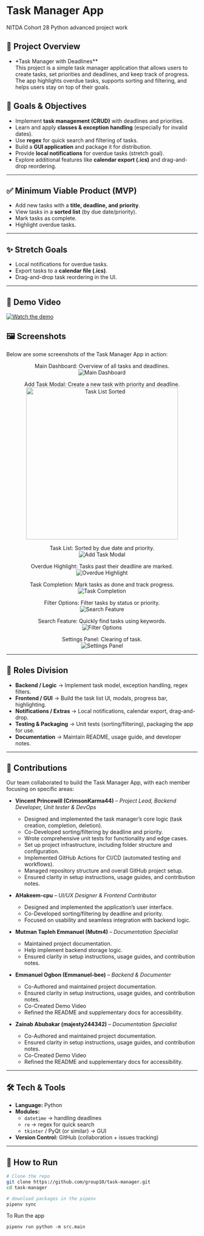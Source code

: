 # Task Manager App

NITDA Cohort 28 Python advanced project work

## 📌 Project Overview

-  \*Task Manager with Deadlines\*\*  
   This project is a simple task manager application that allows users to create tasks, set priorities and deadlines, and keep track of progress. The app highlights overdue tasks, supports sorting and filtering, and helps users stay on top of their goals.

## 🎯 Goals & Objectives

-  Implement **task management (CRUD)** with deadlines and priorities.
-  Learn and apply **classes & exception handling** (especially for invalid dates).
-  Use **regex** for quick search and filtering of tasks.
-  Build a **GUI application** and package it for distribution.
-  Provide **local notifications** for overdue tasks (stretch goal).
-  Explore additional features like **calendar export (.ics)** and drag-and-drop reordering.

---

## ✅ Minimum Viable Product (MVP)

-  Add new tasks with a **title, deadline, and priority**.
-  View tasks in a **sorted list** (by due date/priority).
-  Mark tasks as complete.
-  Highlight overdue tasks.

---

## ✨ Stretch Goals

-  Local notifications for overdue tasks.
-  Export tasks to a **calendar file (.ics)**.
-  Drag-and-drop task reordering in the UI.

---

## 🎥 Demo Video

[![Watch the demo](asserts/img/Screenshot%202025-09-22%20194719.png)](asserts/vid/Final_Video_Project_Recording2.mp4)

## 🖼️ Screenshots

Below are some screenshots of the Task Manager App in action:

<p align="center">
  <figure align="center">
    <figcaption align="center">Main Dashboard: Overview of all tasks and deadlines.</figcaption>
    <img src="asserts/img/Screenshot%202025-09-22%20194719.png" alt="Main Dashboard" />
  </figure>
  <figure align="center">
    <figcaption align="center">Add Task Modal: Create a new task with priority and deadline.</figcaption>
    <img src="asserts/img/Screenshot%202025-09-22%20194858.png" alt="Task List Sorted" width="400"/>
  </figure>
  <figure align="center">
    <figcaption align="center">Task List: Sorted by due date and priority.</figcaption>
    <img src="asserts/img/Screenshot%202025-09-22%20194817.png" alt="Add Task Modal" />
  </figure>
  <figure align="center">
    <figcaption align="center">Overdue Highlight: Tasks past their deadline are marked.</figcaption>
    <img src="asserts/img/Screenshot%202025-09-22%20195029.png" alt="Overdue Highlight" />
  </figure>
  <figure align="center">
    <figcaption align="center">Task Completion: Mark tasks as done and track progress.</figcaption>
    <img src="asserts/img/Screenshot%202025-09-22%20195042.png" alt="Task Completion" />
  </figure>
  <figure align="center">
    <figcaption align="center">Filter Options: Filter tasks by status or priority.</figcaption>
    <img src="asserts/img/Screenshot%202025-09-22%20200438.png" alt="Search Feature" />
  </figure>
  <figure align="center">
    <figcaption align="center">Search Feature: Quickly find tasks using keywords.</figcaption>
    <img src="asserts/img/Screenshot%202025-09-22%20200456.png" alt="Filter Options" />
  </figure>
  <figure align="center">
    <figcaption align="center">Settings Panel: Clearing of task.</figcaption>
    <img src="asserts/img/Screenshot%202025-09-22%20200504.png" alt="Settings Panel" />
  </figure>
</p>

---

## 👥 Roles Division

-  **Backend / Logic** → Implement task model, exception handling, regex filters.
-  **Frontend / GUI** → Build the task list UI, modals, progress bar, highlighting.
-  **Notifications / Extras** → Local notifications, calendar export, drag-and-drop.
-  **Testing & Packaging** → Unit tests (sorting/filtering), packaging the app for use.
-  **Documentation** → Maintain README, usage guide, and developer notes.

---

## 👥 Contributions

Our team collaborated to build the Task Manager App, with each member focusing on specific areas:

- **Vincent Princewill (CrimsonKarma44)** – *Project Lead, Backend Developer, Unit tester & DevOps*  
  - Designed and implemented the task manager’s core logic (task creation, completion, deletion).  
  - Co-Developed sorting/filtering by deadline and priority.  
  - Wrote comprehensive unit tests for functionality and edge cases.  
  - Set up project infrastructure, including folder structure and configuration.  
  - Implemented GitHub Actions for CI/CD (automated testing and workflows).  
  - Managed repository structure and overall GitHub project setup.
  - Ensured clarity in setup instructions, usage guides, and contribution notes.

- **AHakeem-cpu** – *UI/UX Designer & Frontend Contributor*  
  - Designed and implemented the application’s user interface.
  - Co-Developed sorting/filtering by deadline and priority.  
  - Focused on usability and seamless integration with backend logic.  

- **Mutman Tapleh Emmanuel (Mutm4)** – *Documentation Specialist*  
  - Maintained project documentation.  
  - Help implement backend storage logic.
  - Ensured clarity in setup instructions, usage guides, and contribution notes.

- **Emmanuel Ogbon (Emmanuel-bee)** – *Backend & Documenter*  
  - Co-Authored and maintained project documentation.  
  - Ensured clarity in setup instructions, usage guides, and contribution notes.
  - Co-Created Demo Video
  - Refined the README and supplementary docs for accessibility.  

- **Zainab Abubakar (majesty244342)** – *Documentation Specialist*  
  - Co-Authored and maintained project documentation.  
  - Ensured clarity in setup instructions, usage guides, and contribution notes.
  - Co-Created Demo Video  
  - Refined the README and supplementary docs for accessibility. 

---

## 🛠️ Tech & Tools

-  **Language:** Python
-  **Modules:**
   -  `datetime` → handling deadlines
   -  `re` → regex for quick search
   -  `tkinter` / PyQt (or similar) → GUI
-  **Version Control:** GitHub (collaboration + issues tracking)

---

## 🚀 How to Run

```bash
# Clone the repo
git clone https://github.com/group10/task-manager.git
cd task-manager

# download packages in the pipenv
pipenv sync
```
To Run the app
```
pipenv run python -m src.main
```
